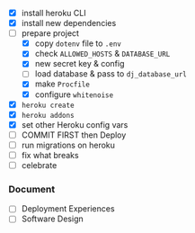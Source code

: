 - [x] install heroku CLI
- [x] install new dependencies
- [ ] prepare project
    - [x] copy `dotenv` file to `.env`
    - [x] check `ALLOWED_HOSTS` & `DATABASE_URL`
    - [x] new secret key & config
    - [ ] load database & pass to `dj_database_url`
    - [x] make `Procfile`
    - [x] configure `whitenoise`
- [x] `heroku create`
- [x] `heroku addons`
- [x] set other Heroku config vars
- [ ] COMMIT FIRST then Deploy
- [ ] run migrations on heroku
- [ ] fix what breaks
- [ ] celebrate

### Document
- [ ] Deployment Experiences
- [ ] Software Design
